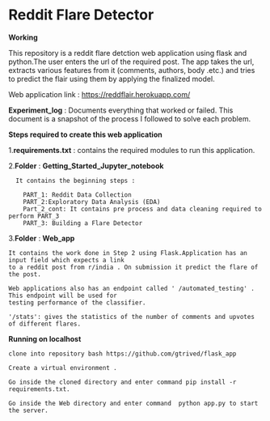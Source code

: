 # Reddit Flare Detector 
 **Working**

This repository is a reddit flare detction web application using flask and python.The user enters the url of the required post. The app takes the url, extracts various features from it (comments, authors, body .etc.) and tries to predict the flair using them by applying the finalized model.

Web application link : https://reddflair.herokuapp.com/

**Experiment_log** : Documents everything that worked or failed. This document is a snapshot of the process I followed to solve each problem.

**Steps required to create this web application**

1.**requirements.txt** : contains the required modules to run this application.

2.**Folder** : **Getting_Started_Jupyter_notebook** 
  
	  It contains the beginning steps :
		
		PART_1: Reddit Data Collection
		PART_2:Exploratory Data Analysis (EDA)
		Part_2_cont: It contains pre process and data cleaning required to perform PART_3
		PART_3: Building a Flare Detector
		
 3.**Folder** : **Web_app**
 
    It contains the work done in Step 2 using Flask.Application has an input field which expects a link 
    to a reddit post from ​r/india​ . On submission it predict the flare of the post.
                
    Web applications also has an endpoint called ' /automated_testing' . This endpoint will be used for 
    testing performance of the classifier.    
            
    '/stats': gives the statistics of the number of comments and upvotes of different flares.
    
   
**Running on localhost**

    clone into repository bash https://github.com/gtrived/flask_app

    Create a virtual environment .

    Go inside the cloned directory and enter command pip install -r requirements.txt.

    Go inside the Web directory and enter command  python app.py to start the server. 
    
